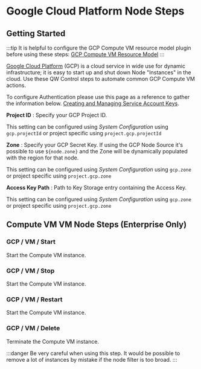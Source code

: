 #  Google Cloud Platform Node Steps

## Getting Started

:::tip
It is helpful to configure the GCP Compute VM resource model plugin before using these steps: [GCP Compute VM Resource Model](/en/administration/projects/resource-model-sources/gcp.md)
:::

[Google Cloud Platform](/en/https://cloud.google.com) (GCP) is a cloud service in wide use for dynamic infrastructure; it is easy to start up and shut down Node "Instances" in the cloud.  Use these QW Control steps to automate common GCP Compute VM actions.

To configure Authentication please use this page as a reference to gather the information below. [Creating and Managing Service Account Keys](/en/https://cloud.google.com/iam/docs/creating-managing-service-account-keys).

**Project ID**
: Specify your GCP Project ID.

This setting can be configured using _System Configuration_ using `gcp.projectId` or project specific using `project.gcp.projectId`

**Zone**
: Specify your GCP Secret Key. If using the GCP Node Source it's possible to use `${node.zone}` and the Zone will be dynamically populated with the region for that node.

This setting can be configured using _System Configuration_ using `gcp.zone` or project specific using `project.gcp.zone`

**Access Key Path**
: Path to Key Storage entry containing the Access Key.

This setting can be configured using _System Configuration_ using `gcp.zone` or project specific using `project.gcp.zone`

## Compute VM VM Node Steps (Enterprise Only)

### GCP / VM / Start

Start the Compute VM instance.

### GCP / VM / Stop

Start the Compute VM instance.

### GCP / VM / Restart

Start the Compute VM instance.

### GCP / VM / Delete

Terminate the Compute VM instance.

:::danger
 Be very careful when using this step.  It would be possible to remove a lot of instances by mistake if the node filter is too broad.
:::
